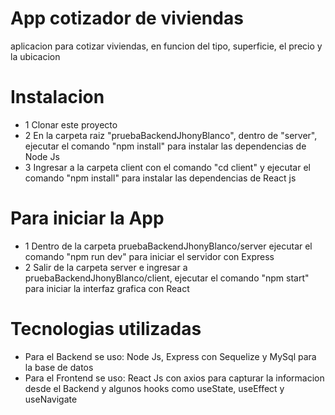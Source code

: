 # App cotizador de viviendas
aplicacion para cotizar viviendas, en funcion del tipo, superficie, el precio y la ubicacion

# Instalacion
* 1 Clonar este proyecto
* 2 En la carpeta raiz "pruebaBackendJhonyBlanco", dentro de "server", ejecutar el comando "npm install" para instalar las dependencias de Node Js
* 3 Ingresar a la carpeta client con el comando "cd client" y ejecutar el comando "npm install" para instalar las dependencias de React js

# Para iniciar la App
* 1 Dentro de la carpeta pruebaBackendJhonyBlanco/server ejecutar el comando "npm run dev" para iniciar el servidor con Express
* 2 Salir de la carpeta server e ingresar a pruebaBackendJhonyBlanco/client, ejecutar el comando "npm start" para iniciar la interfaz grafica con React

# Tecnologias utilizadas
* Para el Backend se uso: Node Js, Express con Sequelize y MySql para la base de datos
* Para el Frontend se uso: React Js con axios para capturar la informacion desde el Backend y algunos hooks como useState, useEffect y useNavigate
